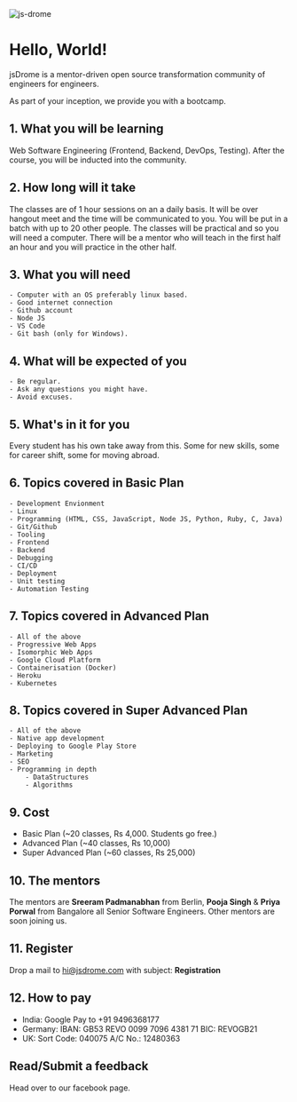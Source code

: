 <img src='https://firebasestorage.googleapis.com/v0/b/jsdrome.appspot.com/o/og_image.png?alt=media&token=7b2f1a0a-a7a8-4b4f-b922-6e8ea5570113' title='js-drome' class='post-first-image' />

# Hello, World!

jsDrome is a mentor-driven open source transformation community of engineers for engineers.

As part of your inception, we provide you with a bootcamp.


## 1. What you will be learning

Web Software Engineering (Frontend, Backend, DevOps, Testing). After the course, you will be inducted into the community.

## 2. How long will it take

The classes are of 1 hour sessions on an a daily basis. It will be over hangout meet and the time will be communicated to you. You will be put in a batch with up to 20 other people. The classes will be practical and so you will need a computer. There will be a mentor who will teach in the first half an hour and you will practice in the other half.

## 3. What you will need

    - Computer with an OS preferably linux based.
    - Good internet connection
    - Github account
    - Node JS
    - VS Code
    - Git bash (only for Windows).

## 4. What will be expected of you

    - Be regular.
    - Ask any questions you might have.
    - Avoid excuses.

## 5. What's in it for you

Every student has his own take away from this. Some for new skills, some for career shift, some for moving abroad.

## 6. Topics covered in Basic Plan

    - Development Envionment
    - Linux
    - Programming (HTML, CSS, JavaScript, Node JS, Python, Ruby, C, Java)
    - Git/Github
    - Tooling
    - Frontend
    - Backend
    - Debugging
    - CI/CD
    - Deployment
    - Unit testing
    - Automation Testing

## 7. Topics covered in Advanced Plan

    - All of the above
    - Progressive Web Apps
    - Isomorphic Web Apps
    - Google Cloud Platform
    - Containerisation (Docker)
    - Heroku
    - Kubernetes

## 8. Topics covered in Super Advanced Plan

    - All of the above
    - Native app development
    - Deploying to Google Play Store
    - Marketing
    - SEO
    - Programming in depth
        - DataStructures
        - Algorithms

## 9. Cost

 - Basic Plan (~20 classes, Rs 4,000. Students go free.)
 - Advanced Plan (~40 classes, Rs 10,000)
 - Super Advanced Plan (~60 classes, Rs 25,000)

## 10. The mentors

The mentors are **Sreeram Padmanabhan** from Berlin, **Pooja Singh** & **Priya Porwal** from Bangalore all Senior Software Engineers. Other mentors are soon joining us.

## 11. Register

Drop a mail to hi@jsdrome.com with subject: **Registration**

## 12. How to pay

 - India: Google Pay to +91 9496368177
 - Germany: IBAN: GB53 REVO 0099 7096 4381 71 BIC: REVOGB21
 - UK: Sort Code: 040075 A/C No.: 12480363

## Read/Submit a feedback

Head over to our facebook page.
